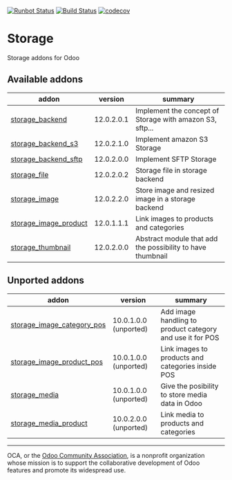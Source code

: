 [![Runbot Status](https://runbot.odoo-community.org/runbot/badge/flat/275/12.0.svg)](https://runbot.odoo-community.org/runbot/repo/github-com-oca-storage-275)
[![Build Status](https://travis-ci.com/OCA/storage.svg?branch=12.0)](https://travis-ci.com/OCA/storage)
[![codecov](https://codecov.io/gh/OCA/storage/branch/12.0/graph/badge.svg)](https://codecov.io/gh/OCA/storage)

# Storage

Storage addons for Odoo

[//]: # (addons)

Available addons
----------------
addon | version | summary
--- | --- | ---
[storage_backend](storage_backend/) | 12.0.2.0.1 | Implement the concept of Storage with amazon S3, sftp...
[storage_backend_s3](storage_backend_s3/) | 12.0.2.1.0 | Implement amazon S3 Storage
[storage_backend_sftp](storage_backend_sftp/) | 12.0.2.0.0 | Implement SFTP Storage
[storage_file](storage_file/) | 12.0.2.0.2 | Storage file in storage backend
[storage_image](storage_image/) | 12.0.2.2.0 | Store image and resized image in a storage backend
[storage_image_product](storage_image_product/) | 12.0.1.1.1 | Link images to products and categories
[storage_thumbnail](storage_thumbnail/) | 12.0.2.0.0 | Abstract module that add the possibility to have thumbnail


Unported addons
---------------
addon | version | summary
--- | --- | ---
[storage_image_category_pos](storage_image_category_pos/) | 10.0.1.0.0 (unported) | Add image handling to product category and use it for POS
[storage_image_product_pos](storage_image_product_pos/) | 10.0.1.0.0 (unported) | Link images to products and categories inside POS
[storage_media](storage_media/) | 10.0.1.0.0 (unported) | Give the posibility to store media data in Odoo
[storage_media_product](storage_media_product/) | 10.0.2.0.0 (unported) | Link media to products and categories

[//]: # (end addons)

----

OCA, or the [Odoo Community Association](http://odoo-community.org/), is a nonprofit organization whose
mission is to support the collaborative development of Odoo features and
promote its widespread use.
